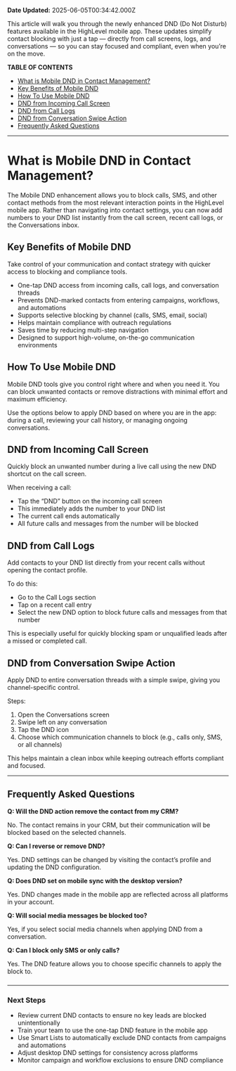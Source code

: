 **Date Updated:** 2025-06-05T00:34:42.000Z

  
This article will walk you through the newly enhanced DND (Do Not Disturb) features available in the HighLevel mobile app. These updates simplify contact blocking with just a tap — directly from call screens, logs, and conversations — so you can stay focused and compliant, even when you’re on the move.

  
**TABLE OF CONTENTS**

* [What is Mobile DND in Contact Management?](#What-is-Mobile-DND-in-Contact-Management?)
* [Key Benefits of Mobile DND](#Key-Benefits-of-Mobile-DND)
* [How To Use Mobile DND](#How-To-Use-Mobile-DND)
* [DND from Incoming Call Screen](#DND-from-Incoming-Call-Screen)
* [DND from Call Logs](#DND-from-Call-Logs)
* [DND from Conversation Swipe Action](#DND-from-Conversation-Swipe-Action)
* [Frequently Asked Questions](#Frequently-Asked-Questions)

---

# **What is Mobile DND in Contact Management?**

  
The Mobile DND enhancement allows you to block calls, SMS, and other contact methods from the most relevant interaction points in the HighLevel mobile app. Rather than navigating into contact settings, you can now add numbers to your DND list instantly from the call screen, recent call logs, or the Conversations inbox.

  
## **Key Benefits of Mobile DND**

  
Take control of your communication and contact strategy with quicker access to blocking and compliance tools.

* One-tap DND access from incoming calls, call logs, and conversation threads
* Prevents DND-marked contacts from entering campaigns, workflows, and automations
* Supports selective blocking by channel (calls, SMS, email, social)
* Helps maintain compliance with outreach regulations
* Saves time by reducing multi-step navigation
* Designed to support high-volume, on-the-go communication environments

##   

## **How To Use Mobile DND**

  
Mobile DND tools give you control right where and when you need it. You can block unwanted contacts or remove distractions with minimal effort and maximum efficiency.

  
Use the options below to apply DND based on where you are in the app: during a call, reviewing your call history, or managing ongoing conversations.

##   

## **DND from Incoming Call Screen**

  
Quickly block an unwanted number during a live call using the new DND shortcut on the call screen.

  
When receiving a call:

* Tap the “DND” button on the incoming call screen
* This immediately adds the number to your DND list
* The current call ends automatically
* All future calls and messages from the number will be blocked

  
## **DND from Call Logs**

  
Add contacts to your DND list directly from your recent calls without opening the contact profile.

  
To do this:

* Go to the Call Logs section
* Tap on a recent call entry
* Select the new DND option to block future calls and messages from that number

  
This is especially useful for quickly blocking spam or unqualified leads after a missed or completed call.

  
## **DND from Conversation Swipe Action**

  
Apply DND to entire conversation threads with a simple swipe, giving you channel-specific control.

  
Steps:

1. Open the Conversations screen
2. Swipe left on any conversation
3. Tap the DND icon
4. Choose which communication channels to block (e.g., calls only, SMS, or all channels)

  
This helps maintain a clean inbox while keeping outreach efforts compliant and focused.

  
---

## **Frequently Asked Questions**

  
**Q: Will the DND action remove the contact from my CRM?**

No. The contact remains in your CRM, but their communication will be blocked based on the selected channels.

  
**Q: Can I reverse or remove DND?**

Yes. DND settings can be changed by visiting the contact’s profile and updating the DND configuration.

  
**Q: Does DND set on mobile sync with the desktop version?**

Yes. DND changes made in the mobile app are reflected across all platforms in your account.

  
**Q: Will social media messages be blocked too?**

Yes, if you select social media channels when applying DND from a conversation.

  
**Q: Can I block only SMS or only calls?**

Yes. The DND feature allows you to choose specific channels to apply the block to.

###   

---

### **Next Steps**

* Review current DND contacts to ensure no key leads are blocked unintentionally
* Train your team to use the one-tap DND feature in the mobile app
* Use Smart Lists to automatically exclude DND contacts from campaigns and automations
* Adjust desktop DND settings for consistency across platforms
* Monitor campaign and workflow exclusions to ensure DND compliance

  